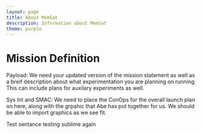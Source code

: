 ```yaml
---
layout: page
title: About MemSat
description: Information about MemSat
theme: purple
---
```


# Mission Definition

Payload: We need your updated version of the mission statement as well as a breif description about what experimentation you are planning on running. This can include plans for auxilary experiments as well.

Sys Int and SMAC: We need to place the ConOps for the overall launch plan on here, along with the grpahic that Abe has put together for us. We should be able to import graphics as we see fit.

Test sentance testing sublime again
